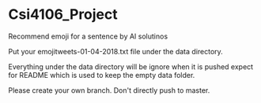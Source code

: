 # Csi4106_Project
Recommend emoji for a sentence by AI solutinos

Put your emojitweets-01-04-2018.txt file under the data directory. 

Everything under the data directory will be ignore when it is pushed expect for README which is used to keep the empty data folder.

Please create your own branch. Don't directly push to master.
